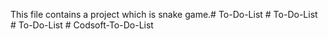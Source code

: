 This file contains a project which is snake game.#   T o - D o - L i s t  
 #   T o - D o - L i s t  
 #   T o - D o - L i s t  
 #   C o d s o f t - T o - D o - L i s t  
 